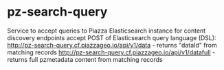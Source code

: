 # pz-search-query
Service to accept queries to Piazza Elasticsearch instance for content discovery
endpoints accept POST of Elasticsearch query language (DSL):
http://pz-search-query.cf.piazzageo.io/api/v1/data -  returns "dataId" from matching records
http://pz-search-query.cf.piazzageo.io/api/v1/datafull -  returns full pzmetadata content from matching records

